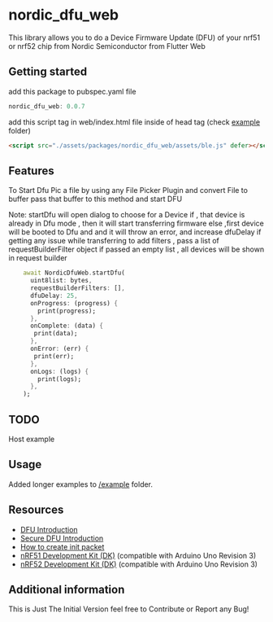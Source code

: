 # nordic_dfu_web

This library allows you to do a Device Firmware Update (DFU) of your nrf51 or nrf52 chip from Nordic Semiconductor from Flutter Web

## Getting started

add this package to pubspec.yaml file

```dart
nordic_dfu_web: 0.0.7
```

add this script tag in web/index.html file inside of head tag (check [example](https://github.com/rohitsangwan01/nordic_dfu_web/blob/main/example/web/index.html#L35) folder)

```html
<script src="./assets/packages/nordic_dfu_web/assets/ble.js" defer></script>
```

## Features

To Start Dfu Pic a file by using any File Picker Plugin and convert File to buffer
pass that buffer to this method and start DFU

Note: startDfu will open dialog to choose for a Device
if , that device is already in Dfu mode , then it will start transferring firmware
else ,first device will be booted to Dfu and and it will throw an error,
and increase dfuDelay if getting any issue while transferring
to add filters , pass a list of requestBuilderFilter object
if passed an empty list , all devices will be shown in request builder

```dart
    await NordicDfuWeb.startDfu(
      uint8list: bytes,
      requestBuilderFilters: [],
      dfuDelay: 25,
      onProgress: (progress) {
        print(progress);
      },
      onComplete: (data) {
       print(data);
      },
      onError: (err) {
       print(err);
      },
      onLogs: (logs) {
        print(logs);
      },
    );
```

## TODO

Host example

## Usage

Added longer examples to [/example](https://github.com/rohitsangwan01/nordic_dfu_web/tree/main/example) folder.

## Resources

- [DFU Introduction](https://infocenter.nordicsemi.com/topic/com.nordic.infocenter.sdk5.v11.0.0/examples_ble_dfu.html?cp=6_0_0_4_3_1 "BLE Bootloader/DFU")
- [Secure DFU Introduction](https://infocenter.nordicsemi.com/topic/com.nordic.infocenter.sdk5.v12.0.0/ble_sdk_app_dfu_bootloader.html?cp=4_0_0_4_3_1 "BLE Secure DFU Bootloader")
- [How to create init packet](https://github.com/NordicSemiconductor/Android-nRF-Connect/tree/master/init%20packet%20handling "Init packet handling")
- [nRF51 Development Kit (DK)](https://www.nordicsemi.com/eng/Products/nRF51-DK "nRF51 DK") (compatible with Arduino Uno Revision 3)
- [nRF52 Development Kit (DK)](https://www.nordicsemi.com/eng/Products/Bluetooth-Smart-Bluetooth-low-energy/nRF52-DK "nRF52 DK") (compatible with Arduino Uno Revision 3)

## Additional information

This is Just The Initial Version feel free to Contribute or Report any Bug!
